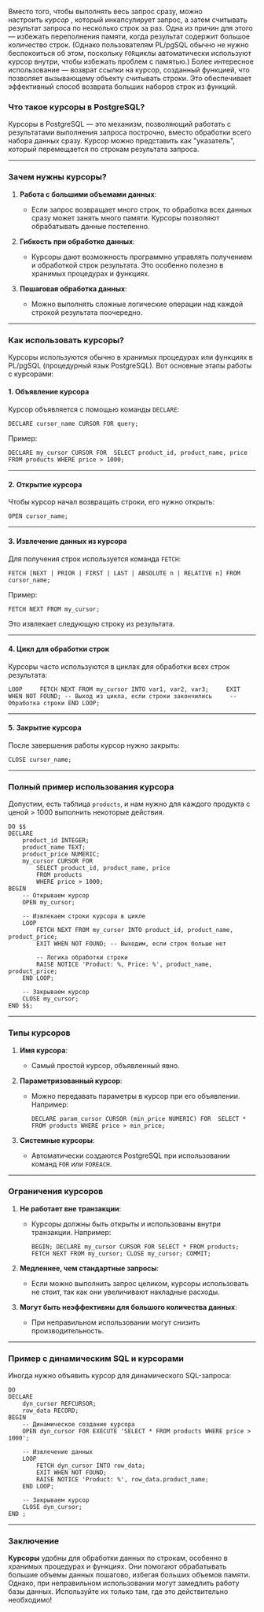 Вместо того, чтобы выполнять весь запрос сразу, можно настроить _курсор_ , который инкапсулирует запрос, а затем считывать результат запроса по несколько строк за раз. Одна из причин для этого — избежать переполнения памяти, когда результат содержит большое количество строк. (Однако пользователям PL/pgSQL обычно не нужно беспокоиться об этом, поскольку `FOR`циклы автоматически используют курсор внутри, чтобы избежать проблем с памятью.) Более интересное использование — возврат ссылки на курсор, созданный функцией, что позволяет вызывающему объекту считывать строки. Это обеспечивает эффективный способ возврата больших наборов строк из функций.

### Что такое курсоры в PostgreSQL?

Курсоры в PostgreSQL — это механизм, позволяющий работать с результатами выполнения запроса построчно, вместо обработки всего набора данных сразу. Курсор можно представить как "указатель", который перемещается по строкам результата запроса.

---

### Зачем нужны курсоры?

1. **Работа с большими объемами данных**:
    
    - Если запрос возвращает много строк, то обработка всех данных сразу может занять много памяти. Курсоры позволяют обрабатывать данные постепенно.
2. **Гибкость при обработке данных**:
    
    - Курсоры дают возможность программно управлять получением и обработкой строк результата. Это особенно полезно в хранимых процедурах и функциях.
3. **Пошаговая обработка данных**:
    
    - Можно выполнять сложные логические операции над каждой строкой результата поочередно.

---

### Как использовать курсоры?

Курсоры используются обычно в хранимых процедурах или функциях в PL/pgSQL (процедурный язык PostgreSQL). Вот основные этапы работы с курсорами:

#### 1. **Объявление курсора**

Курсор объявляется с помощью команды `DECLARE`:

`DECLARE cursor_name CURSOR FOR query;`

Пример:

`DECLARE my_cursor CURSOR FOR  SELECT product_id, product_name, price FROM products WHERE price > 1000;`

---

#### 2. **Открытие курсора**

Чтобы курсор начал возвращать строки, его нужно открыть:

`OPEN cursor_name;`

---

#### 3. **Извлечение данных из курсора**

Для получения строк используется команда `FETCH`:

`FETCH [NEXT | PRIOR | FIRST | LAST | ABSOLUTE n | RELATIVE n] FROM cursor_name;`

Пример:

`FETCH NEXT FROM my_cursor;`

Это извлекает следующую строку из результата.

---

#### 4. **Цикл для обработки строк**

Курсоры часто используются в циклах для обработки всех строк результата:

`LOOP     FETCH NEXT FROM my_cursor INTO var1, var2, var3;     EXIT WHEN NOT FOUND; -- Выход из цикла, если строки закончились     -- Обработка строки END LOOP;`

---

#### 5. **Закрытие курсора**

После завершения работы курсор нужно закрыть:

`CLOSE cursor_name;`

---

### Полный пример использования курсора

Допустим, есть таблица `products`, и нам нужно для каждого продукта с ценой > 1000 выполнить некоторые действия.

	DO $$
	DECLARE
	    product_id INTEGER;
	    product_name TEXT;
	    product_price NUMERIC;
	    my_cursor CURSOR FOR 
	        SELECT product_id, product_name, price 
	        FROM products 
	        WHERE price > 1000;
	BEGIN
	    -- Открываем курсор
	    OPEN my_cursor;
	
	    -- Извлекаем строки курсора в цикле
	    LOOP
	        FETCH NEXT FROM my_cursor INTO product_id, product_name, product_price;
	        EXIT WHEN NOT FOUND; -- Выходим, если строк больше нет
	
	        -- Логика обработки строки
	        RAISE NOTICE 'Product: %, Price: %', product_name, product_price;
	    END LOOP;
	
	    -- Закрываем курсор
	    CLOSE my_cursor;
	END $$;


---

### Типы курсоров

1. **Имя курсора**:
    
    - Самый простой курсор, объявленный явно.
2. **Параметризованный курсор**:
    
    - Можно передавать параметры в курсор при его объявлении. Например:
        
        `DECLARE param_cursor CURSOR (min_price NUMERIC) FOR  SELECT * FROM products WHERE price > min_price;`
        
3. **Системные курсоры**:
    
    - Автоматически создаются PostgreSQL при использовании команд `FOR` или `FOREACH`.

---

### Ограничения курсоров

1. **Не работает вне транзакции**:
    
    - Курсоры должны быть открыты и использованы внутри транзакции. Например:
        
        `BEGIN; DECLARE my_cursor CURSOR FOR SELECT * FROM products; FETCH NEXT FROM my_cursor; CLOSE my_cursor; COMMIT;`
        
2. **Медленнее, чем стандартные запросы**:
    
    - Если можно выполнить запрос целиком, курсоры использовать не стоит, так как они увеличивают накладные расходы.
3. **Могут быть неэффективны для большого количества данных**:
    
    - При неправильном использовании могут снизить производительность.

---

### Пример с динамическим SQL и курсорами

Иногда нужно объявить курсор для динамического SQL-запроса:

	DO 
	DECLARE
	    dyn_cursor REFCURSOR;
	    row_data RECORD;
	BEGIN
	    -- Динамическое создание курсора
	    OPEN dyn_cursor FOR EXECUTE 'SELECT * FROM products WHERE price > 1000';
	
	    -- Извлечение данных
	    LOOP
	        FETCH dyn_cursor INTO row_data;
	        EXIT WHEN NOT FOUND;
	        RAISE NOTICE 'Product: %', row_data.product_name;
	    END LOOP;
	
	    -- Закрываем курсор
	    CLOSE dyn_cursor;
	END ;


---

### Заключение

**Курсоры** удобны для обработки данных по строкам, особенно в хранимых процедурах и функциях. Они помогают обрабатывать большие объемы данных пошагово, избегая больших объемов памяти. Однако, при неправильном использовании могут замедлить работу базы данных. Используйте их только там, где это действительно необходимо!